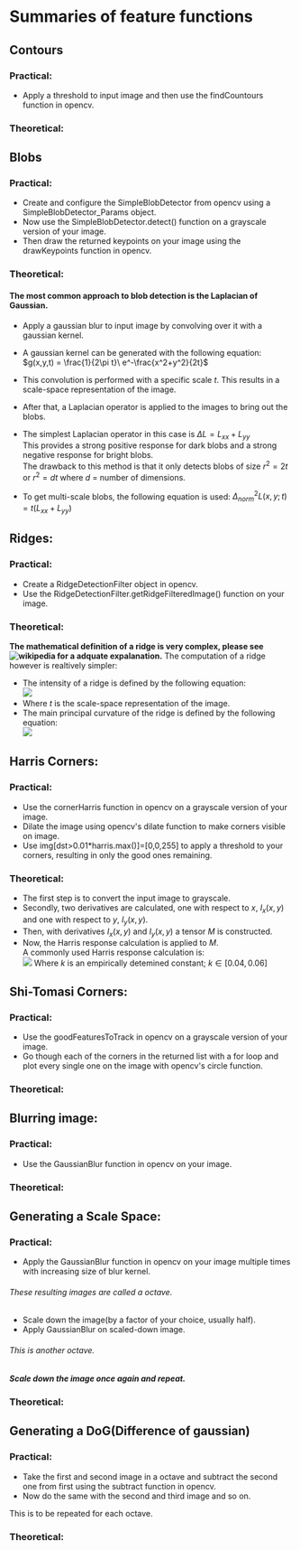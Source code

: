 # Summaries of feature functions

## Contours

### Practical:

- Apply a threshold to input image and then use the findCountours function in opencv.

### Theoretical:

## Blobs

### Practical:

- Create and configure the SimpleBlobDetector from opencv using a SimpleBlobDetector_Params object.
- Now use the SimpleBlobDetector.detect() function on a grayscale version of your image.
- Then draw the returned keypoints on your image using the drawKeypoints function in opencv.

### Theoretical:

#### The most common approach to blob detection is the Laplacian of Gaussian.

- Apply a gaussian blur to input image by convolving over it with a gaussian kernel.

* A gaussian kernel can be generated with the following equation:  
  $g(x,y,t) = \frac{1}{2\pi t}\ e^-\frac{x^2+y^2}{2t}\$

* This convolution is performed with a specific scale _t_. This results in a scale-space representation of the image.
* After that, a Laplacian operator is applied to the images to bring out the blobs.
* The simplest Laplacian operator in this case is $\Delta L = L_{xx} + L_{yy}$  
  This provides a strong positive response for dark blobs and a strong negative response for bright blobs.  
  The drawback to this method is that it only detects blobs of size $r^2 = 2t$ or $r^2 = dt$ where _d_ = number of dimensions.
* To get multi-scale blobs, the following equation is used: $\Delta^2_{norm} L(x,y;t) = t(L_{xx} + L_{yy})$

## Ridges:

### Practical:

- Create a RidgeDetectionFilter object in opencv.
- Use the RidgeDetectionFilter.getRidgeFilteredImage() function on your image.

### Theoretical:

**The mathematical definition of a ridge is very complex, please see ![wikipedia](https://en.wikipedia.org/wiki/Ridge_detection#Computation_of_variable_scale_ridges_from_two-dimensional_images) for a adquate expalanation.**
The computation of a ridge however is realtively simpler:

- The intensity of a ridge is defined by the following equation:  
  ![](https://wikimedia.org/api/rest_v1/media/math/render/svg/8966ab3703612cf38dd49239d338e9829e78ac84)
- Where _t_ is the scale-space representation of the image.
- The main principal curvature of the ridge is defined by the following equation:  
  ![](https://wikimedia.org/api/rest_v1/media/math/render/svg/3cafac8e1bc8b41dcaa0a480023f3a5015c615e6)

## Harris Corners:

### Practical:

- Use the cornerHarris function in opencv on a grayscale version of your image.
- Dilate the image using opencv's dilate function to make corners visible on image.
- Use img[dst>0.01*harris.max()]=[0,0,255] to apply a threshold to your corners, resulting in only the good ones remaining.

### Theoretical:

- The first step is to convert the input image to grayscale.
- Secondly, two derivatives are calculated, one with respect to _x_, $I_x(x,y)$ and one with respect to _y_, $I_y(x,y)$.
- Then, with derivatives $I_x(x,y)$ and $I_y(x,y)$ a tensor _M_ is constructed.
- Now, the Harris response calculation is applied to _M_.  
  A commonly used Harris response calculation is:  
  ![](https://wikimedia.org/api/rest_v1/media/math/render/svg/0d01c963a34e4c36da9e71676384c7fd14e0c14c)
  Where _k_ is an empirically detemined constant; $k \in [0.04, 0.06]$

## Shi-Tomasi Corners:

### Practical:

- Use the goodFeaturesToTrack in opencv on a grayscale version of your image.
- Go though each of the corners in the returned list with a for loop and plot every single one on the image with opencv's circle function.

### Theoretical:

## Blurring image:

### Practical:

- Use the GaussianBlur function in opencv on your image.

### Theoretical:

## Generating a Scale Space:

### Practical:

- Apply the GaussianBlur function in opencv on your image multiple times with increasing size of blur kernel.

###### These resulting images are called a octave.

- Scale down the image(by a factor of your choice, usually half).
- Apply GaussianBlur on scaled-down image.

###### This is another octave.

##### Scale down the image once again and repeat.

### Theoretical:

## Generating a DoG(Difference of gaussian)

### Practical:

- Take the first and second image in a octave and subtract the second one from first using the subtract function in opencv.
- Now do the same with the second and third image and so on.

This is to be repeated for each octave.

### Theoretical:
